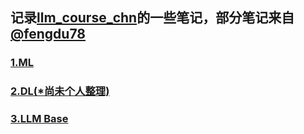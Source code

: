 ## 记录[llm_course_chn](https://github.com/friendmine/llm-course-chn)的一些笔记，部分笔记来自[@fengdu78](https://github.com/fengdu78)
### [1.ML](https://github.com/tsw123678/llm_course_cn_note/blob/main/ML.pdf)
### [2.DL(*尚未个人整理)](http://www.ai-start.com/dl2017/)
### [3.LLM Base](https://github.com/tsw123678/llm_course_cn_note/blob/main/LLM-base.md)
